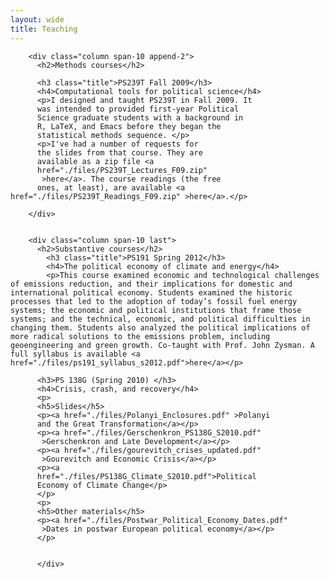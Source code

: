 ```yaml
---
layout: wide
title: Teaching
---
```


		<div class="column span-10 append-2">
		  <h2>Methods courses</h2>

		  <h3 class="title">PS239T Fall 2009</h3>
		  <h4>Computational tools for political science</h4>
		  <p>I designed and taught PS239T in Fall 2009. It
		  was intended to provided first-year Political
		  Science graduate students with a background in
		  R, LaTeX, and Emacs before they began the
		  statistical methods sequence. </p>
		  <p>I've had a number of requests for
		  the slides from that course. They are
		  available as a zip file <a
		  href="./files/PS239T_Lectures_F09.zip"
		   >here</a>. The course readings (the free
		  ones, at least), are available <a href="./files/PS239T_Readings_F09.zip" >here</a>.</p>
		  
		</div>

		
		<div class="column span-10 last">
		  <h2>Substantive courses</h2>
		    <h3 class="title">PS191 Spring 2012</h3>
		    <h4>The political economy of climate and energy</h4>
		    <p>This course examined economic and technological challenges of emissions reduction, and their implications for domestic and international political economy. Students examined the historic processes that led to the adoption of today’s fossil fuel energy systems; the economic and political institutions that frame those systems; and the technical, economic, and political difficulties in changing them. Students also analyzed the political implications of more radical solutions to the emissions problem, including geoengineering and green growth. Co-taught with Prof. John Zysman. A full syllabus is available <a href="./files/ps191_syllabus_s2012.pdf">here</a></p>

		  <h3>PS 138G (Spring 2010) </h3>
		  <h4>Crisis, crash, and recovery</h4>
		  <p>
		  <h5>Slides</h5>
		  <p><a href="./files/Polanyi_Enclosures.pdf" >Polanyi
		  and the Great Transformation</a></p>
		  <p><a href="./files/Gerschenkron_PS138G_S2010.pdf"
		   >Gerschenkron and Late Development</a></p>
		  <p><a href="./files/gourevitch_crises_updated.pdf"
		   >Gourevitch and Economic Crisis</a></p>
		  <p><a
		  href="./files/PS138G_Climate_S2010.pdf">Political
		  Economy of Climate Change</p>
		  </p>
		  <p>
		  <h5>Other materials</h5>
		  <p><a href="./files/Postwar_Political_Economy_Dates.pdf"
		   >Dates in postwar European political economy</a></p>
		  </p>
		  

		  </div>
		  
		  
